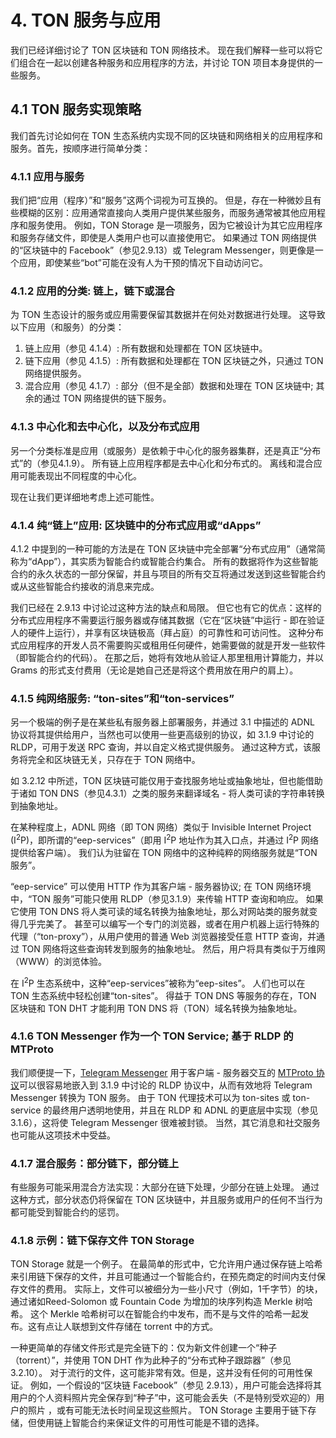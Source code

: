 # 4. TON 服务与应用

我们已经详细讨论了 TON 区块链和 TON 网络技术。 现在我们解释一些可以将它们组合在一起以创建各种服务和应用程序的方法，并讨论 TON 项目本身提供的一些服务。

## 4.1 TON 服务实现策略

我们首先讨论如何在 TON 生态系统内实现不同的区块链和网络相关的应用程序和服务。首先，按顺序进行简单分类：

### 4.1.1 应用与服务

我们把“应用（程序）”和“服务”这两个词视为可互换的。 但是，存在一种微妙且有些模糊的区别：应用通常直接向人类用户提供某些服务，而服务通常被其他应用程序和服务使用。 例如，TON Storage 是一项服务，因为它被设计为其它应用程序和服务存储文件，即使是人类用户也可以直接使用它。 如果通过 TON 网络提供的“区块链中的 Facebook”（参见2.9.13）或 Telegram Messenger，则更像是一个应用，即使某些“bot”可能在没有人为干预的情况下自动访问它。

### 4.1.2 应用的分类: 链上，链下或混合

为 TON 生态设计的服务或应用需要保留其数据并在何处对数据进行处理。 这导致以下应用（和服务）的分类：

1. 链上应用（参见 4.1.4）: 所有数据和处理都在 TON 区块链中。
2. 链下应用（参见 4.1.5）: 所有数据和处理都在 TON 区块链之外，只通过 TON 网络提供服务。
3. 混合应用（参见 4.1.7）: 部分（但不是全部）数据和处理在 TON 区块链中; 其余的通过 TON 网络提供的链下服务。

### 4.1.3 中心化和去中心化，以及分布式应用

另一个分类标准是应用（或服务）是依赖于中心化的服务器集群，还是真正“分布式”的（参见4.1.9）。 所有链上应用程序都是去中心化和分布式的。 离线和混合应用可能表现出不同程度的中心化。

现在让我们更详细地考虑上述可能性。

### 4.1.4 纯“链上”应用: 区块链中的分布式应用或“dApps”

4.1.2 中提到的一种可能的方法是在 TON 区块链中完全部署“分布式应用”（通常简称为“dApp”），其实质为智能合约或智能合约集合。 所有的数据将作为这些智能合约的永久状态的一部分保留，并且与项目的所有交互将通过发送到这些智能合约或从这些智能合约接收的消息来完成。

我们已经在 2.9.13 中讨论过这种方法的缺点和局限。 但它也有它的优点：这样的分布式应用程序不需要运行服务器或存储其数据（它在“区块链”中运行 - 即在验证人的硬件上运行），并享有区块链极高（拜占庭）的可靠性和可访问性。 这种分布式应用程序的开发人员不需要购买或租用任何硬件，她需要做的就是开发一些软件（即智能合约的代码）。 在那之后，她将有效地从验证人那里租用计算能力，并以 Grams 的形式支付费用（无论是她自己还是将这个费用放在用户的肩上）。

### 4.1.5 纯网络服务: “ton-sites”和“ton-services”

另一个极端的例子是在某些私有服务器上部署服务，并通过 3.1 中描述的 ADNL 协议将其提供给用户，当然也可以使用一些更高级别的协议，如 3.1.9 中讨论的 RLDP，可用于发送 RPC 查询，并以自定义格式提供服务。 通过这种方式，该服务将完全和区块链无关，只存在于 TON 网络中。

如 3.2.12 中所述，TON 区块链可能仅用于查找服务地址或抽象地址，但也能借助于诸如 TON DNS（参见4.3.1）之类的服务来翻译域名 - 将人类可读的字符串转换到抽象地址。

在某种程度上，ADNL 网络（即 TON 网络）类似于 Invisible Internet Project (I<sup>2</sup>P)，即所谓的“eep-services”（即用 I<sup>2</sup>P 地址作为其入口点，并通过 I<sup>2</sup>P 网络提供给客户端）。 我们认为驻留在 TON 网络中的这种纯粹的网络服务就是“TON 服务”。

“eep-service” 可以使用 HTTP 作为其客户端 - 服务器协议; 在 TON 网络环境中，“TON 服务”可能只使用 RLDP（参见3.1.9）来传输 HTTP 查询和响应。 如果它使用 TON DNS 将人类可读的域名转换为抽象地址，那么对网站类的服务就变得几乎完美了。 甚至可以编写一个专门的浏览器，或者在用户机器上运行特殊的代理（“ton-proxy”），从用户使用的普通 Web 浏览器接受任意 HTTP 查询，并通过 TON 网络将这些查询转发到服务的抽象地址。 然后，用户将具有类似于万维网（WWW）的浏览体验。

在 I<sup>2</sup>P 生态系统中，这种“eep-services”被称为“eep-sites”。 人们也可以在 TON 生态系统中轻松创建“ton-sites”。 得益于 TON DNS 等服务的存在，TON 区块链和 TON DHT 才能利用 TON DNS 将（TON）域名转换为抽象地址。

### 4.1.6 TON Messenger 作为一个 TON Service; 基于 RLDP 的 MTProto 

我们顺便提一下，[Telegram Messenger](https://telegram.org/) 用于客户端 - 服务器交互的 [MTProto 协议](https://core.telegram.org/mtproto)可以很容易地嵌入到 3.1.9 中讨论的 RLDP 协议中，从而有效地将 Telegram Messenger 转换为 TON 服务。 由于 TON 代理技术可以为 ton-sites 或 ton-service 的最终用户透明地使用，并且在 RLDP 和 ADNL 的更底层中实现（参见 3.1.6），这将使 Telegram Messenger 很难被封锁。 当然，其它消息和社交服务也可能从这项技术中受益。

### 4.1.7 混合服务：部分链下，部分链上

有些服务可能采用混合方法实现：大部分在链下处理，少部分在链上处理。 通过这种方式，部分状态仍将保留在 TON 区块链中，并且服务或用户的任何不当行为都可能受到智能合约的惩罚。

### 4.1.8 示例：链下保存文件 TON Storage

TON Storage 就是一个例子。 在最简单的形式中，它允许用户通过保存链上哈希来引用链下保存的文件，并且可能通过一个智能合约，在预先商定的时间内支付保存文件的费用。 实际上，文件可以被细分为一些小尺寸（例如，1千字节）的块，通过诸如Reed-Solomon 或 Fountain Code 为增加的块序列构造 Merkle 树哈希。 这个 Merkle 哈希树可以在智能合约中发布，而不是与文件的哈希一起发布。这有点让人联想到文件存储在 torrent 中的方式。

一种更简单的存储文件形式是完全链下的：仅为新文件创建一个“种子（torrent）”，并使用 TON DHT 作为此种子的“分布式种子跟踪器”（参见 3.2.10）。 对于流行的文件，这可能非常有效。但是，这并没有任何的可用性保证。 例如，一个假设的“区块链 Facebook”（参见 2.9.13），用户可能会选择将其用户的个人资料照片完全保存到“种子”中，这可能会丢失（不是特别受欢迎的）用户的照片 ，或有可能无法长时间呈现这些照片。 TON Storage 主要用于链下存储，但使用链上智能合约来保证文件的可用性可能是不错的选择。

